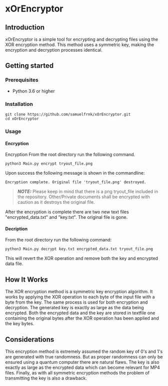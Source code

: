 # xOrEncryptor

## Introduction

xOrEncryptor is a simple tool for encrypting and decrypting files using the XOR encryption method. 
This method uses a symmetric key, making the encryption and decryption processes identical.
## Getting started 


### Prerequisites
- Python 3.6 or higher

### Installation
```console
git clone https://github.com/samuelfrnk/xOrEncryptor.git
cd xOrEncryptor
```

### Usage 
#### Encryption

Encryption From the root directory run the following command. 
```console
python3 Main.py encrypt tryout_file.png
```
Upon success the following message is shown in the commandline:
```console
Encryption complete. Original file 'tryout_file.png' destroyed.
```
> **_NOTE:_**  Please keep in mind that there is a png tryout_file included in the repository. Other/Private documents shall be encrypted with caution as it destroys the original file. 

After the encryption is complete there are two new text files "encrypted_data.txt" and "key.txt". The original file is gone. 
#### Decription

From the root directory run the following command:

```console
python3 Main.py decrypt key.txt encrypted_data.txt tryout_file.png
```
This will revert the XOR operation and remove both the key and encrypted data file.  

## How It Works
The XOR encryption method is a symmetric key encryption algorithm. It works by applying the XOR operation to each byte of the input file with a byte from the key. The same process is used for both encryption and decryption.
The generated key is exactly as large as the data being encrypted. Both the encrypted data and the key are stored in textfile one containing the original bytes after the  XOR operation has been applied and the key bytes.

## Considerations
This encryption method is extremely assumed the random key of 0's and 1's are generated with true randomness. 
But as proper randomness can only be ensured using a quantum computer there are natural flaws. The key is also exactly as 
large as the encrypted data which can become relevant for MP4 files. 
Finally, as with all symmetric encryption methods the problem of transmitting the key is also a drawback. 
